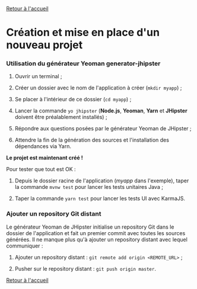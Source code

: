 [Retour à l'accueil](../index.md)

# Création et mise en place d'un nouveau projet

### Utilisation du générateur Yeoman generator-jhipster

1. Ouvrir un terminal ;

2. Créer un dossier avec le nom de l'application à créer (`mkdir myapp`) ;

3. Se placer à l'intérieur de ce dossier (`cd myapp`) ;

4. Lancer la commande `yo jhipster` (**Node.js**, **Yeoman**, **Yarn** et **JHipster** doivent être préalablement installés) ;

5. Répondre aux questions posées par le générateur Yeoman de JHipster ;

6. Attendre la fin de la génération des sources et l'installation des dépendances via Yarn.

**Le projet est maintenant créé !**

Pour tester que tout est OK :

1. Depuis le dossier racine de l'application (*myapp* dans l'exemple), taper la commande `mvnw test` pour lancer les tests unitaires Java ;

2. Taper la commande `yarn test` pour lancer les tests UI avec KarmaJS.


### Ajouter un repository Git distant

Le générateur Yeoman de JHipster initialise un repository Git dans le dossier de l'application et fait un premier commit avec toutes les sources générées. Il ne manque plus qu'à ajouter un repository distant avec lequel communiquer :

1. Ajouter un repository distant : `git remote add origin <REMOTE_URL>` ;

2. Pusher sur le repository distant : `git push origin master`.

[Retour à l'accueil](../index.md)


